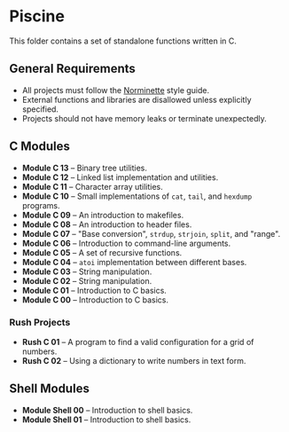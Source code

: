 # Piscine  

This folder contains a set of standalone functions written in C.

## General Requirements  

- All projects must follow the [Norminette](https://github.com/42School/norminette) style guide.
- External functions and libraries are disallowed unless explicitly specified.
- Projects should not have memory leaks or terminate unexpectedly.

## C Modules  

- **Module C 13** – Binary tree utilities.
- **Module C 12** – Linked list implementation and utilities.
- **Module C 11** – Character array utilities.
- **Module C 10** – Small implementations of `cat`, `tail`, and `hexdump` programs.
- **Module C 09** – An introduction to makefiles.
- **Module C 08** – An introduction to header files.
- **Module C 07** – "Base conversion", `strdup`, `strjoin`, `split`, and "range".
- **Module C 06** – Introduction to command-line arguments.
- **Module C 05** – A set of recursive functions.
- **Module C 04** – `atoi` implementation between different bases.
- **Module C 03** – String manipulation.
- **Module C 02** – String manipulation.
- **Module C 01** – Introduction to C basics.
- **Module C 00** – Introduction to C basics.

### Rush Projects  

- **Rush C 01** – A program to find a valid configuration for a grid of numbers.
- **Rush C 02** – Using a dictionary to write numbers in text form.

## Shell Modules  

- **Module Shell 00** – Introduction to shell basics.
- **Module Shell 01** – Introduction to shell basics.

